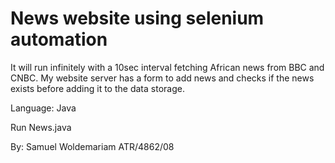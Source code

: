 # News website using selenium automation

It will run infinitely with a 10sec interval fetching African news from BBC and CNBC. My website server has a form to add news and checks if the news exists before adding it to the data storage.

Language: Java

Run News.java

By: Samuel Woldemariam    ATR/4862/08
